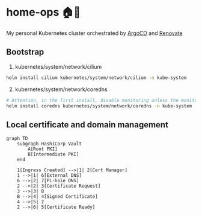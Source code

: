 # home-ops 🏠🤖

My personal Kubernetes cluster orchestrated by [ArgoCD](https://argo-cd.readthedocs.io/en/stable/) and [Renovate](https://docs.renovatebot.com/) 

## Bootstrap

1. kubernetes/system/network/cilium
```bash
helm install cilium kubernetes/system/network/cilium -n kube-system
```
2. kubernetes/system/network/coredns
```bash
# Attention, in the first install, disable monitoring unless the monitore is already installed
helm install coredns kubernetes/system/network/coredns -n kube-system
```

## Local certificate and domain management

```mermaid
graph TD
    subgraph HashiCorp Vault
        A[Root PKI]
        B[Intermediate PKI]
    end

    1[Ingress Created] -->|1| 2[Cert Manager]
    1 -->|1| 6[External DNS]
    6 -->|2| 7[Pi-hole DNS]
    2 -->|2| 3[Certificate Request]
    3 -->|3| B
    B -->|4| 4[Signed Certificate]
    4 -->|5| 2
    2 -->|6| 5[Certificate Ready]
```